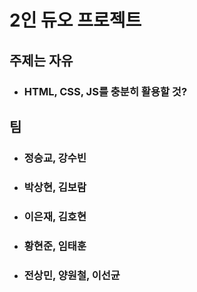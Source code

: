 # 2인 듀오 프로젝트

## 주제는 자유

- ### HTML, CSS, JS를 충분히 활용할 것?

## 팀

- ### 정승교, 강수빈

- ### 박상현, 김보람

- ### 이은재, 김호현

- ### 황현준, 임태훈

- ### 전상민, 양원철, 이선균
